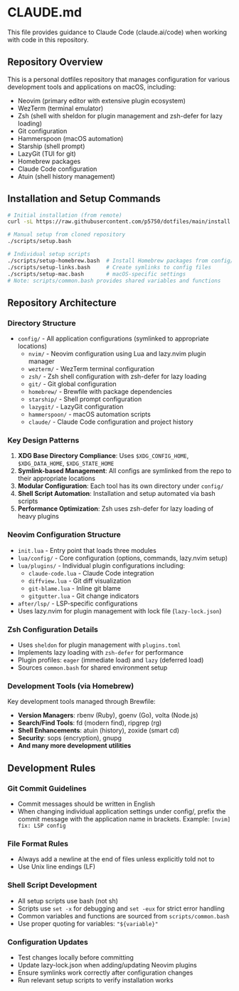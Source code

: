 # CLAUDE.md

This file provides guidance to Claude Code (claude.ai/code) when working with code in this repository.

## Repository Overview

This is a personal dotfiles repository that manages configuration for various development tools and applications on macOS, including:
- Neovim (primary editor with extensive plugin ecosystem)
- WezTerm (terminal emulator)
- Zsh (shell with sheldon for plugin management and zsh-defer for lazy loading)
- Git configuration
- Hammerspoon (macOS automation)
- Starship (shell prompt)
- LazyGit (TUI for git)
- Homebrew packages
- Claude Code configuration
- Atuin (shell history management)

## Installation and Setup Commands

```bash
# Initial installation (from remote)
curl -sL https://raw.githubusercontent.com/p5750/dotfiles/main/install.sh | sh

# Manual setup from cloned repository
./scripts/setup.bash

# Individual setup scripts
./scripts/setup-homebrew.bash  # Install Homebrew packages from config/homebrew/Brewfile
./scripts/setup-links.bash     # Create symlinks to config files
./scripts/setup-mac.bash       # macOS-specific settings
# Note: scripts/common.bash provides shared variables and functions
```

## Repository Architecture

### Directory Structure
- `config/` - All application configurations (symlinked to appropriate locations)
  - `nvim/` - Neovim configuration using Lua and lazy.nvim plugin manager
  - `wezterm/` - WezTerm terminal configuration
  - `zsh/` - Zsh shell configuration with zsh-defer for lazy loading
  - `git/` - Git global configuration
  - `homebrew/` - Brewfile with package dependencies
  - `starship/` - Shell prompt configuration
  - `lazygit/` - LazyGit configuration
  - `hammerspoon/` - macOS automation scripts
  - `claude/` - Claude Code configuration and project history

### Key Design Patterns
1. **XDG Base Directory Compliance**: Uses `$XDG_CONFIG_HOME`, `$XDG_DATA_HOME`, `$XDG_STATE_HOME`
2. **Symlink-based Management**: All configs are symlinked from the repo to their appropriate locations
3. **Modular Configuration**: Each tool has its own directory under `config/`
4. **Shell Script Automation**: Installation and setup automated via bash scripts
5. **Performance Optimization**: Zsh uses zsh-defer for lazy loading of heavy plugins

### Neovim Configuration Structure
- `init.lua` - Entry point that loads three modules
- `lua/config/` - Core configuration (options, commands, lazy.nvim setup)
- `lua/plugins/` - Individual plugin configurations including:
  - `claude-code.lua` - Claude Code integration
  - `diffview.lua` - Git diff visualization
  - `git-blame.lua` - Inline git blame
  - `gitgutter.lua` - Git change indicators
- `after/lsp/` - LSP-specific configurations
- Uses lazy.nvim for plugin management with lock file (`lazy-lock.json`)

### Zsh Configuration Details
- Uses `sheldon` for plugin management with `plugins.toml`
- Implements lazy loading with `zsh-defer` for performance
- Plugin profiles: `eager` (immediate load) and `lazy` (deferred load)
- Sources `common.bash` for shared environment setup

### Development Tools (via Homebrew)
Key development tools managed through Brewfile:
- **Version Managers**: rbenv (Ruby), goenv (Go), volta (Node.js)
- **Search/Find Tools**: fd (modern find), ripgrep (rg)
- **Shell Enhancements**: atuin (history), zoxide (smart cd)
- **Security**: sops (encryption), gnupg
- **And many more development utilities**

## Development Rules

### Git Commit Guidelines
- Commit messages should be written in English
- When changing individual application settings under config/, prefix the commit message with the application name in brackets. Example: `[nvim] fix: LSP config`

### File Format Rules
- Always add a newline at the end of files unless explicitly told not to
- Use Unix line endings (LF)

### Shell Script Development
- All setup scripts use bash (not sh)
- Scripts use `set -x` for debugging and `set -eux` for strict error handling
- Common variables and functions are sourced from `scripts/common.bash`
- Use proper quoting for variables: `"${variable}"`

### Configuration Updates
- Test changes locally before committing
- Update lazy-lock.json when adding/updating Neovim plugins
- Ensure symlinks work correctly after configuration changes
- Run relevant setup scripts to verify installation works
